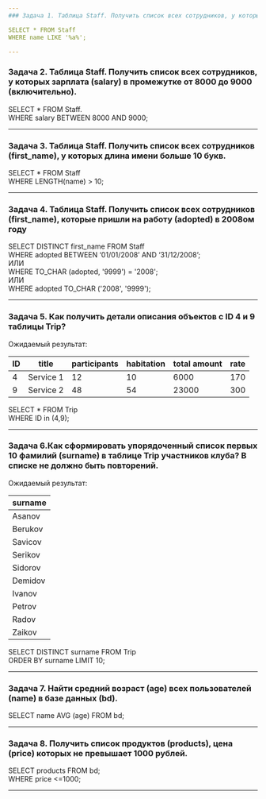 ```yaml
---
### Задача 1. Таблица Staff. Получить список всех сотрудников, у которых в имени (name) есть буква 'a'.   

SELECT * FROM Staff  
WHERE name LIKE '%a%';  

---
```

### Задача 2. Таблица Staff. Получить список всех сотрудников, у которых зарплата  (salary) в промежутке от 8000 до 9000 (включительно).  

SELECT * FROM Staff.  
WHERE salary BETWEEN 8000 AND 9000;  

---
### Задача 3. Таблица Staff. Получить список всех сотрудников (first_name), у которых длина имени больше 10 букв.  

SELECT * FROM Staff  
WHERE LENGTH(name) > 10;  

---
### Задача 4. Таблица Staff.  Получить список всех сотрудников (first_name),  которые пришли на работу (adopted) в 2008ом году  

SELECT DISTINCT first_name FROM Staff  
WHERE adopted BETWEEN ‘01/01/2008’ AND ‘31/12/2008’;  
ИЛИ  
WHERE TO_CHAR (adopted, '9999') = '2008';  
ИЛИ  
WHERE adopted TO_CHAR ('2008', '9999');  

---
### Задача 5. Как получить детали описания объектов с ID 4 и 9 таблицы Trip?   

Ожидаемый результат:  

| ID  | title     | participants | habitation | total amount| rate |
| --- | --------- | ------------ | ---------- |------------ | ---  | 
| 4   | Service 1 | 12           | 10         | 6000        | 170  | 
| 9   | Service 2 | 48           | 54         | 23000       | 300  |

SELECT * FROM Trip  
WHERE ID in (4,9);   

---
### Задача 6.Как сформировать упорядоченный список первых 10 фамилий (surname) в таблице Trip участников клуба? В списке не должно быть повторений.  

Ожидаемый результат:  

| surname |        
| ------- | 
| Asanov  | 
| Berukov|
| Savicov |
| Serikov | 
| Sidorov | 
| Demidov| 
| Ivanov  | 
| Petrov  | 
| Radov  |
| Zaikov  |
  
SELECT DISTINCT surname FROM Trip  
ORDER BY surname LIMIT 10;            

---
### Задача 7. Найти средний возраст (age) всех пользователей (name) в базе данных (bd).  

SELECT name  AVG (age) FROM bd;  

---
### Задача 8. Получить список продуктов (products), цена (price) которых не превышает 1000 рублей.  

SELECT products FROM bd;  
WHERE price <=1000;  

---

	
